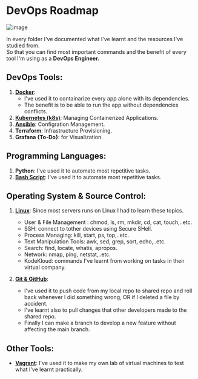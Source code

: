 # DevOps Roadmap

![image](https://user-images.githubusercontent.com/83673888/181917545-01814dd5-8d76-48f0-af1e-a6e702882e0a.png)



In every folder I've documented what I've learnt and the resources I've studied from.<br>
So that you can find most important commands and the benefit of every tool I'm using as a **DevOps Engineer.**

## DevOps Tools:
1. [**Docker**](https://github.com/AbdassalamAhmad/DevOps_Learning_Journey/tree/main/Docker): 
    - I've used it to containarize every app alone with its dependencies.
    - The benefit is to be able to run the app without dependencies conflicts.
2. [**Kubernetes (k8s)**](https://github.com/AbdassalamAhmad/DevOps_Learning_Journey/tree/main/Kubernetes): Managing Containerized Applications.
3. [**Ansible**](https://github.com/AbdassalamAhmad/DevOps_Learning_Journey/tree/main/Ansible): Configration Management.
4. **Terraform**: Infrastructure Provisioning.
5. **Grafana {To-Do}**: for Visualization.

## Programming Languages:
1. **Python**: I've used it to automate most repetitive tasks.
2. [**Bash Script**](https://github.com/AbdassalamAhmad/DevOps_Learning_Journey/tree/main/Bash%20Script): I've used it to automate most repetitive tasks.

## Operating System & Source Control:
1. [**Linux**](https://github.com/AbdassalamAhmad/DevOps_Learning_Journey/tree/main/Linux): Since most servers runs on Linux I had to learn these topics.
    - User & File Management : chmod, ls, rm, mkdir, cd, cat, touch,..etc.
    - SSH: connect to tother devices using Secure SHell.
    - Process Managing: kill, start, ps, top,..etc.
    - Text Manipulation Tools: awk, sed, grep, sort, echo,..etc.
    - Search: find, locate, whatis, apropos.
    - Network: nmap, ping, netstat,..etc.
    - KodeKloud: commands I've learnt from working on tasks in their virtual company.

2. [**Git & GitHub**](https://github.com/AbdassalamAhmad/DevOps_Learning_Journey/tree/main/Git%20%26%20GitHub):
    - I've used it to push code from my local repo to shared repo and roll back whenever I did something wrong, OR if I deleted a file by accident.
    - I've learnt also to pull changes that other developers made to the shared repo.
    - Finally I can make a branch to develop a new feature without affecting the main branch.

## Other Tools:
* [**Vagrant**](https://github.com/AbdassalamAhmad/DevOps_Learning_Journey/tree/main/Vagrant): I've used it to make my own lab of virtual machines to test what I've learnt practically.

